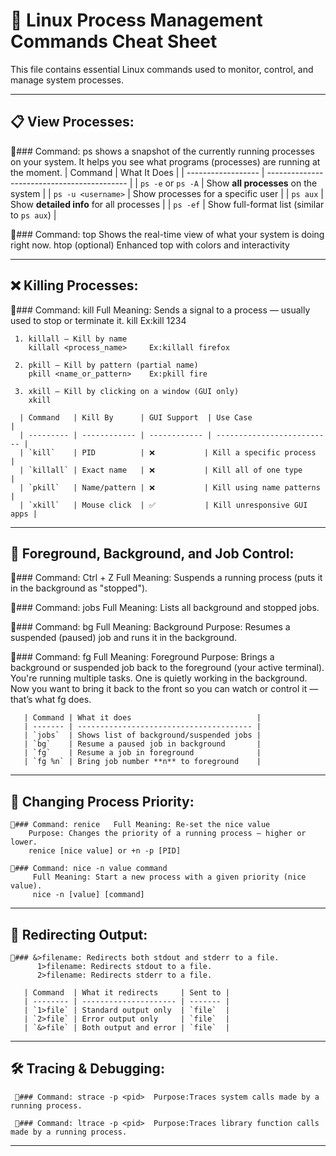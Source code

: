 # 🧠 Linux Process Management Commands Cheat Sheet

This file contains essential Linux commands used to monitor, control, and manage system processes.

---

## 📋 View Processes:

🔹### Command: ps
    shows a snapshot of the currently running processes on your system. It helps you see what programs (processes) are running at the moment.
| Command            | What It Does                                |
| ------------------ | ------------------------------------------- |
| `ps -e` or `ps -A` | Show **all processes** on the system        |
| `ps -u <username>` | Show processes for a specific user          |
| `ps aux`           | Show **detailed info** for all processes    |
| `ps -ef`           | Show full-format list (similar to `ps aux`) |

 🔹### Command: top
     Shows the real-time view of what your system is doing right now.
     htop (optional) Enhanced top with colors and interactivity
 
 ---
## ❌ Killing Processes:

 🔹### Command: kill
     Full Meaning: Sends a signal to a process — usually used to stop or terminate it.
     kill <PID>        Ex:kill 1234

     1. killall – Kill by name
        killall <process_name>     Ex:killall firefox

     2. pkill – Kill by pattern (partial name)
        pkill <name_or_pattern>    Ex:pkill fire

     3. xkill – Kill by clicking on a window (GUI only)
        xkill

      | Command   | Kill By      | GUI Support  | Use Case                   |
      | --------- | ------------ | ------------ | -------------------------- |
      | `kill`    | PID          | ❌           | Kill a specific process    |
      | `killall` | Exact name   | ❌           | Kill all of one type       |
      | `pkill`   | Name/pattern | ❌           | Kill using name patterns   |
      | `xkill`   | Mouse click  | ✅           | Kill unresponsive GUI apps |
 ---

 ## 🚦 Foreground, Background, and Job Control:

   🔹### Command: Ctrl + Z   Full Meaning: Suspends a running process (puts it in the background as "stopped").

   🔹### Command: jobs   Full Meaning: Lists all background and stopped jobs.

   🔹### Command: bg   Full Meaning: Background
       Purpose: Resumes a suspended (paused) job and runs it in the background.

   🔹### Command: fg   Full Meaning: Foreground
       Purpose: Brings a background or suspended job back to the foreground (your active terminal).
       You're running multiple tasks. One is quietly working in the background.
       Now you want to bring it back to the front so you can watch or control it — that’s what fg does.

       | Command | What it does                            |
       | ------- | --------------------------------------- |
       | `jobs`  | Shows list of background/suspended jobs |
       | `bg`    | Resume a paused job in background       |
       | `fg`    | Resume a job in foreground              |
       | `fg %n` | Bring job number **n** to foreground    |
 ---
  
   ## 🎯 Changing Process Priority:

    🔹### Command: renice   Full Meaning: Re-set the nice value
        Purpose: Changes the priority of a running process — higher or lower.
        renice [nice value] or +n -p [PID]

    🔹### Command: nice -n value command
         Full Meaning: Start a new process with a given priority (nice value).
         nice -n [value] [command]       
 ---
   
   ## 📁 Redirecting Output:
 
    🔹### &>filename: Redirects both stdout and stderr to a file.
          1>filename: Redirects stdout to a file.
          2>filename: Redirects stderr to a file. 

       | Command  | What it redirects     | Sent to |
       | -------- | --------------------- | ------- |
       | `1>file` | Standard output only  | `file`  |
       | `2>file` | Error output only     | `file`  |
       | `&>file` | Both output and error | `file`  |
 ---
 
   ## 🛠️ Tracing & Debugging:

     🔹### Command: strace -p <pid>  Purpose:Traces system calls made by a running process.

     🔹### Command: ltrace -p <pid>  Purpose:Traces library function calls made by a running process.
 ---




